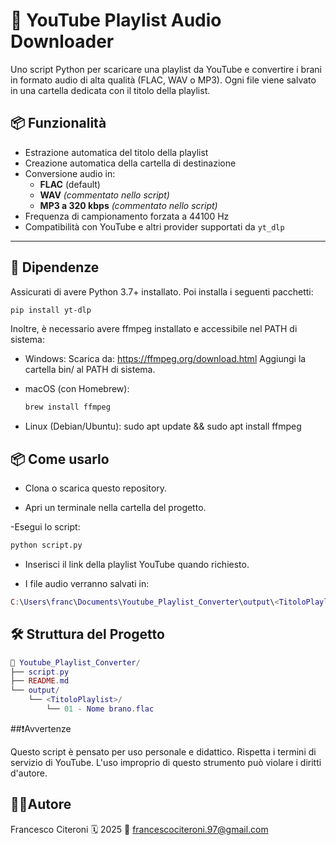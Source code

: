 # 🎵 YouTube Playlist Audio Downloader

Uno script Python per scaricare una playlist da YouTube e convertire i brani in formato audio di alta qualità (FLAC, WAV o MP3). Ogni file viene salvato in una cartella dedicata con il titolo della playlist.

## 📦 Funzionalità

- Estrazione automatica del titolo della playlist
- Creazione automatica della cartella di destinazione
- Conversione audio in:
  - **FLAC** (default)
  - **WAV** *(commentato nello script)*
  - **MP3 a 320 kbps** *(commentato nello script)*
- Frequenza di campionamento forzata a 44100 Hz
- Compatibilità con YouTube e altri provider supportati da `yt_dlp`

---

## 🧩 Dipendenze

Assicurati di avere Python 3.7+ installato. Poi installa i seguenti pacchetti:

```bash
pip install yt-dlp
```

Inoltre, è necessario avere ffmpeg installato e accessibile nel PATH di sistema:

- Windows:
  Scarica da: https://ffmpeg.org/download.html
  Aggiungi la cartella bin/ al PATH di sistema.
  
- macOS (con Homebrew):
  ```bash
  brew install ffmpeg
  ```
  
- Linux (Debian/Ubuntu):
  sudo apt update && sudo apt install ffmpeg

## 📦 Come usarlo

- Clona o scarica questo repository.

- Apri un terminale nella cartella del progetto.

-Esegui lo script:

```bash
python script.py
```

-  Inserisci il link della playlist YouTube quando richiesto.

- I file audio verranno salvati in:
 
```lua
C:\Users\franc\Documents\Youtube_Playlist_Converter\output\<TitoloPlaylist>
```

## 🛠 Struttura del Progetto

```lua
📁 Youtube_Playlist_Converter/
├── script.py
├── README.md
└── output/
    └── <TitoloPlaylist>/
        └── 01 - Nome brano.flac
```

##❗Avvertenze

Questo script è pensato per uso personale e didattico.
Rispetta i termini di servizio di YouTube.
L'uso improprio di questo strumento può violare i diritti d'autore.

## 🧑‍💻Autore

Francesco Citeroni
🗓️ 2025
📧 francescociteroni.97@gmail.com
